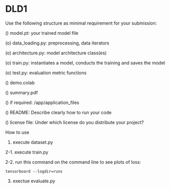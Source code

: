# DLD1
Use the following structure as minimal requirement for your submission:

() model.pt: your trained model file

(o) data_loading.py: preprocessing, data iterators

(o) architecture.py: model architecture class(es)

(o) train.py: instantiates a model, conducts the training and saves the model

(o) test.py: evaluation metric functions

() demo.colab

() summary.pdf

() if required: /app/application_files

() README: Describe clearly how to run your code

() license file: Under which license do you distribute your project?

How to use 
1. execute dataset.py

2-1. execute train.py 

2-2. run this command on the command line to see plots of loss: 
```
tensorboard --logdir=runs
```
3. exectue evaluate.py 
